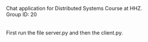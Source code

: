 
Chat application for Distributed Systems Course at HHZ. <br/>
Group ID: 20<br/>
<br/>
<br/>
First run the file server.py and then the client.py.
